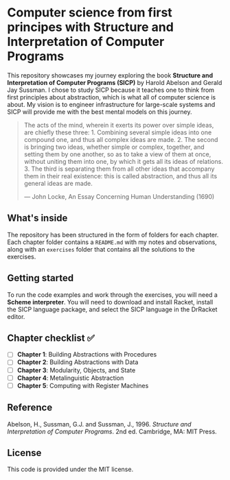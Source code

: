 # Computer science from first principes with Structure and Interpretation of Computer Programs

This repository showcases my journey exploring the book **Structure and Interpretation of Computer Programs (SICP)** by Harold Abelson and Gerald Jay Sussman. I chose to study SICP because it teaches one to think from first principles about abstraction, which is what all of computer science is about. My vision is to engineer infrastructure for large-scale systems and SICP will provide me with the best mental models on this journey.

> The acts of the mind, wherein it exerts its power over simple ideas, are chiefly these three: 1. Combining several simple ideas into one compound one, and thus all complex ideas are made. 2. The second is bringing two ideas, whether simple or complex, together, and setting them by one another, so as to take a view of them at once, without uniting them into one, by which it gets all its ideas of relations. 3. The third is separating them from all other ideas that accompany them in their real existence: this is called abstraction,
and thus all its general ideas are made.
> 
> — John Locke, An Essay Concerning Human Understanding (1690)

## What's inside

The repository has been structured in the form of folders for each chapter. Each chapter folder contains a `README.md` with my notes and observations, along with an `exercises` folder that contains all the solutions to the exercises.

## Getting started

To run the code examples and work through the exercises, you will need a **Scheme interpreter**. You will need to download and install Racket, install the SICP language package, and select the SICP language in the DrRacket editor.

## Chapter checklist ✅

  - [ ] **Chapter 1**: Building Abstractions with Procedures
  - [ ] **Chapter 2**: Building Abstractions with Data
  - [ ] **Chapter 3**: Modularity, Objects, and State
  - [ ] **Chapter 4**: Metalinguistic Abstraction
  - [ ] **Chapter 5**: Computing with Register Machines

## Reference

Abelson, H., Sussman, G.J. and Sussman, J., 1996. *Structure and Interpretation of Computer Programs*. 2nd ed. Cambridge, MA: MIT Press.

## License

This code is provided under the MIT license.
